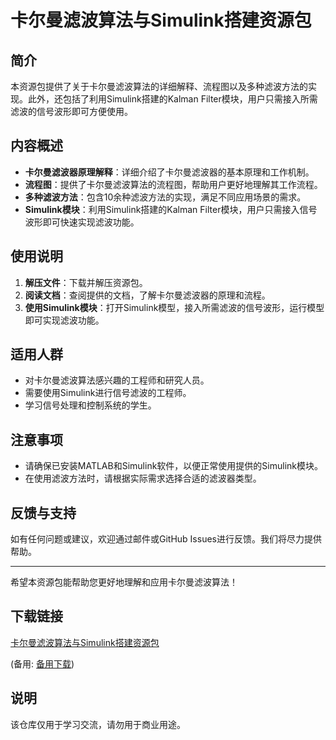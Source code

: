 # 卡尔曼滤波算法与Simulink搭建资源包

## 简介
本资源包提供了关于卡尔曼滤波算法的详细解释、流程图以及多种滤波方法的实现。此外，还包括了利用Simulink搭建的Kalman Filter模块，用户只需接入所需滤波的信号波形即可方便使用。

## 内容概述
- **卡尔曼滤波器原理解释**：详细介绍了卡尔曼滤波器的基本原理和工作机制。
- **流程图**：提供了卡尔曼滤波算法的流程图，帮助用户更好地理解其工作流程。
- **多种滤波方法**：包含10余种滤波方法的实现，满足不同应用场景的需求。
- **Simulink模块**：利用Simulink搭建的Kalman Filter模块，用户只需接入信号波形即可快速实现滤波功能。

## 使用说明
1. **解压文件**：下载并解压资源包。
2. **阅读文档**：查阅提供的文档，了解卡尔曼滤波器的原理和流程。
3. **使用Simulink模块**：打开Simulink模型，接入所需滤波的信号波形，运行模型即可实现滤波功能。

## 适用人群
- 对卡尔曼滤波算法感兴趣的工程师和研究人员。
- 需要使用Simulink进行信号滤波的工程师。
- 学习信号处理和控制系统的学生。

## 注意事项
- 请确保已安装MATLAB和Simulink软件，以便正常使用提供的Simulink模块。
- 在使用滤波方法时，请根据实际需求选择合适的滤波器类型。

## 反馈与支持
如有任何问题或建议，欢迎通过邮件或GitHub Issues进行反馈。我们将尽力提供帮助。

---

希望本资源包能帮助您更好地理解和应用卡尔曼滤波算法！

## 下载链接
[卡尔曼滤波算法与Simulink搭建资源包](https://pan.quark.cn/s/eb660085e27e) 

(备用: [备用下载](https://pan.baidu.com/s/1_03JG_IFMZ6RJstUp0azKQ?pwd=1234))

## 说明

该仓库仅用于学习交流，请勿用于商业用途。

